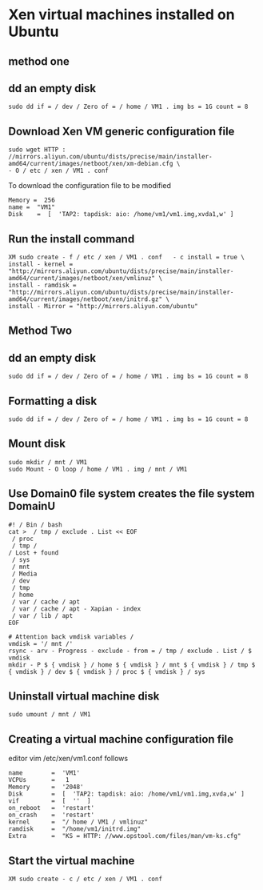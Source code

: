 # Xen virtual machines installed on Ubuntu

## method one

## dd an empty disk

`sudo dd if = / dev / Zero of = / home / VM1 . img bs = 1G count = 8`

## Download Xen VM generic configuration file

```text
sudo wget HTTP : //mirrors.aliyun.com/ubuntu/dists/precise/main/installer-amd64/current/images/netboot/xen/xm-debian.cfg \ 
- O / etc / xen / VM1 . conf
```

To download the configuration file to be modified

```text
Memory =  256 
name =  "VM1" 
Disk    =  [  'TAP2: tapdisk: aio: /home/vm1/vm1.img,xvda1,w' ]
```

## Run the install command

```text
XM sudo create - f / etc / xen / VM1 . conf   - c install = true \
install - kernel = "http://mirrors.aliyun.com/ubuntu/dists/precise/main/installer-amd64/current/images/netboot/xen/vmlinuz" \
install - ramdisk = "http://mirrors.aliyun.com/ubuntu/dists/precise/main/installer-amd64/current/images/netboot/xen/initrd.gz" \
install - Mirror = "http://mirrors.aliyun.com/ubuntu"
```

## Method Two

## dd an empty disk

`sudo dd if = / dev / Zero of = / home / VM1 . img bs = 1G count = 8`

## Formatting a disk

`sudo dd if = / dev / Zero of = / home / VM1 . img bs = 1G count = 8`

## Mount disk

```text
sudo mkdir / mnt / VM1
sudo Mount - O loop / home / VM1 . img / mnt / VM1
```

## Use Domain0 file system creates the file system DomainU

```text
#! / Bin / bash 
cat >  / tmp / exclude . List << EOF
 / proc
 / tmp /
/ Lost + found
 / sys
 / mnt
 / Media
 / dev
 / tmp
 / home
 / var / cache / apt
 / var / cache / apt - Xapian - index
 / var / lib / apt
EOF

# Attention back vmdisk variables / 
vmdisk = '/ mnt /' 
rsync - arv - Progress - exclude - from = / tmp / exclude . List / $ vmdisk
mkdir - P $ { vmdisk } / home $ { vmdisk } / mnt $ { vmdisk } / tmp $ { vmdisk } / dev $ { vmdisk } / proc $ { vmdisk } / sys
```

## Uninstall virtual machine disk

`sudo umount / mnt / VM1`

## Creating a virtual machine configuration file

editor vim /etc/xen/vm1.conf follows

```text
name        =  'VM1' 
VCPUs       =   1 
Memory      =  '2048' 
Disk        =  [  'TAP2: tapdisk: aio: /home/vm1/vm1.img,xvda,w' ] 
vif         =  [  ''  ] 
on_reboot   =  'restart' 
on_crash    =  'restart' 
kernel      =  "/ home / VM1 / vmlinuz" 
ramdisk     =  "/home/vm1/initrd.img" 
Extra       =  "KS = HTTP: //www.opstool.com/files/man/vm-ks.cfg"
```

## Start the virtual machine

`XM sudo create - c / etc / xen / VM1 . conf`


